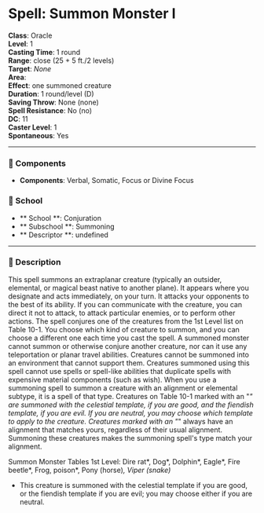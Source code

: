 
# Spell: Summon Monster I
**Class**: Oracle  
**Level**: 1  
**Casting Time**: 1 round  
**Range**: close (25 + 5 ft./2 levels)  
**Target**: _None_  
**Area**:   
**Effect**: one summoned creature  
**Duration**: 1 round/level (D)  
**Saving Throw**: None (none)  
**Spell Resistance**: No (no)  
**DC**: 11  
**Caster Level**: 1  
**Spontaneous**: Yes

---

### 🔮 Components
- **Components**: Verbal, Somatic, Focus or Divine Focus

### 🏫 School
- ** School **: Conjuration
- ** Subschool **: Summoning
- ** Descriptor **: undefined
---

### 📜 Description
This spell summons an extraplanar creature (typically an outsider, elemental, or magical beast native to another plane). It appears where you designate and acts immediately, on your turn. It attacks your opponents to the best of its ability. If you can communicate with the creature, you can direct it not to attack, to attack particular enemies, or to perform other actions. The spell conjures one of the creatures from the 1st Level list on Table 10-1. You choose which kind of creature to summon, and you can choose a different one each time you cast the spell. A summoned monster cannot summon or otherwise conjure another creature, nor can it use any teleportation or planar travel abilities. Creatures cannot be summoned into an environment that cannot support them. Creatures summoned using this spell cannot use spells or spell-like abilities that duplicate spells with expensive material components (such as wish). When you use a summoning spell to summon a creature with an alignment or elemental subtype, it is a spell of that type. Creatures on Table 10-1 marked with an "*" are summoned with the celestial template, if you are good, and the fiendish template, if you are evil. If you are neutral, you may choose which template to apply to the creature. Creatures marked with an "*" always have an alignment that matches yours, regardless of their usual alignment. Summoning these creatures makes the summoning spell's type match your alignment.

Summon Monster Tables
1st Level: Dire rat*, Dog*, Dolphin*, Eagle*, Fire beetle*, Frog, poison*, Pony (horse)*, Viper (snake)*
 * This creature is summoned with the celestial template if you are good, or the fiendish template if you are evil; you may choose either if you are neutral.
